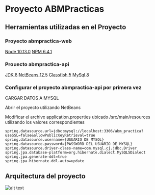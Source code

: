 # Proyecto ABMPracticas


## Herramientas utilizadas en el Proyecto
### Proyecto abmpractica-web
[Node 10.13.0]()
[NPM 6.4.1]()

### Prouecto abmpractica-api
[JDK 8](https://www.oracle.com/ar/java/technologies/javase/javase8-archive-downloads.html)
[NetBeans 12.5](https://netbeans.apache.org/download/nb125/nb125.html)
[Glassfish 5]()
[MySql 8](https://dev.mysql.com/downloads/file/?id=508935)





### Configurar el proyecto abmpractica-api por primera vez
CARGAR DATOS A MYSQL



Abrir el proyecto utilizando NetBeans

Modificar el archivo application.properties ubicado /src/main/resources utilizando los valores correspondientes

```
spring.datasource.url=jdbc:mysql://localhost:3306/abm_practica?useSSL=false&allowPublicKeyRetrieval=true
spring.datasource.username={USUARIO DE MYSQL}
spring.datasource.password={PASSWORD DEL USUARIO DE MYSQL}
spring.datasource.driver-class-name=com.mysql.cj.jdbc.Driver
spring.jpa.database-platform=org.hibernate.dialect.MySQL5Dialect
spring.jpa.generate-ddl=true
spring.jpa.hibernate.ddl-auto=update
```



## Arquitectura del proyecto
![alt text](https://github.com/Hashiyama89/ABMPracticas/arquitectura.png)

